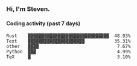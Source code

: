 ### Hi, I'm Steven.

#### Coding activity (past 7 days)
```
Rust    ▓▓▓▓▓▓▓▓▓▓▓▓▓▓▓▓▓▓▓▓▓▓▓▓▓▓▓▓▓▓  48.93%
Text    ▓▓▓▓▓▓▓▓▓▓▓▓▓▓▓▓▓▓▓▓▓           35.31%
other   ▓▓▓▓                             7.67%
Python  ▓▓▓                              4.99%
TeX     ▓                                3.10%
```
